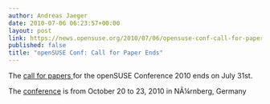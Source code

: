 ```yaml
---
author: Andreas Jaeger
date: 2010-07-06 06:23:57+00:00
layout: post
link: https://news.opensuse.org/2010/07/06/opensuse-conf-call-for-paper-ends/
published: false
title: "openSUSE Conf: Call for Paper Ends"
---
```

The [call for papers ](http://en.opensuse.org/openSUSE:Conference_call_for_papers)for the openSUSE Conference 2010 ends on July 31st.

The [conference](http://en.opensuse.org/openSUSE:Conference) is from October 20 to 23, 2010 in NÃ¼rnberg, Germany		
